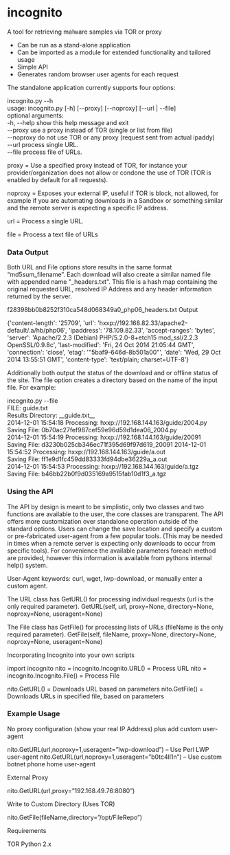 # incognito
A tool for retrieving malware samples via TOR or proxy

* Can be run as a stand-alone application
* Can be imported as a module for extended functionality and tailored usage
* Simple API
* Generates random browser user agents for each request

The standalone application currently supports four options:
 
incognito.py --h<br>
usage: incognito.py [-h] [--proxy] [--noproxy] [--url | --file]<br>
optional arguments:<br>
  -h, --help  show this help message and exit<br>
  --proxy     use a proxy instead of TOR (single or list from file)<br>
  --noproxy   do not use TOR or any proxy (request sent from actual ipaddy)<br>
  --url       process single URL.<br>
  --file      process file of URLs.<br>
 
 <p>proxy = Use a specified proxy instead of TOR, for instance your provider/organization does not allow or condone the use of TOR (TOR is enabled by default for all requests).  </p>

<p>noproxy = Exposes your external IP, useful if TOR is block, not allowed, for example if you are automating downloads in a Sandbox or something similar and the remote server is expecting a specific IP address.</p>
 
url = Process a single URL.
 
file = Process a text file of URLs
 
### Data Output
 
Both URL and File options store results in the same format “md5sum_filename”. Each download will also create a similar named file with appended name "_headers.txt". This file is a hash map containing the original requested URL, resolved IP Address and any header information returned by the server. 
 
f28398bb0b8252f310ca548d068349a0_php06_headers.txt Output
 
{'content-length': '25709', 'url': 'hxxp://192.168.82.33/apache2-default/.a/hb/php06', 'ipaddress': '78.109.82.33', 'accept-ranges': 'bytes', 'server': 'Apache/2.2.3 (Debian) PHP/5.2.0-8+etch15 mod_ssl/2.2.3 OpenSSL/0.9.8c', 'last-modified': 'Fri, 24 Oct 2014 21:05:44 GMT', 'connection': 'close', 'etag': '"5baf9-646d-8b501a00"', 'date': 'Wed, 29 Oct 2014 13:55:51 GMT', 'content-type': 'text/plain; charset=UTF-8'}
 
Additionally both output the status of the download and or offline status of the site. The file option creates a directory based on the name of the input file. For example:
 
incognito.py --file<br>
FILE: guide.txt<br>
Results Directory: \_\_guide.txt\_\_<br>
2014-12-01 15:54:18 Processing: hxxp://192.168.144.163/guide/2004.py<br>
Saving File: 0b70ac27fef987cef59e96d59d1dea06_2004.py<br>
2014-12-01 15:54:19 Processing: hxxp://192.168.144.163/guide/20091<br>
Saving File: d3230b025cb346ec71f395d69f97d619_20091
2014-12-01 15:54:52 Processing: hxxp://192.168.144.163/guide/a.out<br>
Saving File: ff1e9d1fc459dd83333fd94dbe36229a_a.out<br>
2014-12-01 15:54:53 Processing: hxxp://192.168.144.163/guide/a.tgz<br>
Saving File: b46bb22b0f9d035169a9515fab10d1f3_a.tgz<br>
 
### Using the API
 
The API by design is meant to be simplistic, only two classes and two functions are available to the user, the core classes are transparent. The API offers more customization over standalone operation outside of the standard options. Users can change the save location and specify a custom or pre-fabricated user-agent from a few popular tools. (This may be needed in times when a remote server is expecting only downloads to occur from specific tools). For convenience the available parameters foreach method are provided, however this information is available from pythons internal help() system.
 
User-Agent keywords: curl, wget, lwp-download, or manually enter a custom agent.
 
The URL class has GetURL() for processing individual requests (url is the only required parameter).
GetURL(self, url, proxy=None, directory=None, noproxy=None, useragent=None)
 
The File class has GetFile() for processing lists of URLs (fileName is the only required parameter).
GetFile(self, fileName, proxy=None, directory=None, noproxy=None, useragent=None)
 
Incorporating Incognito into your own scripts
 
import incognito
nito = incognito.Incognito.URL() = Process URL
nito = incognito.Incognito.File() = Process File
 
nito.GetURL() = Downloads URL based on parameters
nito.GetFile() = Downloads URLs in specified file, based on parameters
 
### Example Usage
 
No proxy configuration (show your real IP Address) plus add custom user-agent
 
nito.GetURL(url,noproxy=1,useragent=”lwp-download”) – Use Perl LWP user-agent
nito.GetURL(url,noproxy=1,useragent=”b0tc4ll1n”) – Use custom botnet phone home user-agent
 
External Proxy
 
nito.GetURL(url,proxy=”192.168.49.76:8080”)
 
Write to Custom Directory (Uses TOR)
 
nito.GetFile(fileName,directory=”/opt/FileRepo”)

Requirements

TOR
Python 2.x
